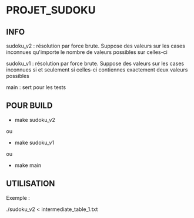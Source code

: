 # PROJET_SUDOKU

INFO
----

  sudoku_v2 : résolution par force brute. Suppose des valeurs sur les cases inconnues qu'importe le nombre de valeurs possibles sur celles-ci
  
  sudoku_v1 : résolution par force brute. Suppose des valeurs sur les cases inconnues si et seulement si celles-ci contiennes exactement deux valeurs possibles
  
  main : sert pour les tests

POUR BUILD
----------

- make sudoku_v2

ou

- make sudoku_v1

ou

- make main

UTILISATION
-----------
 Exemple :
 
 ./sudoku_v2 < intermediate_table_1.txt



